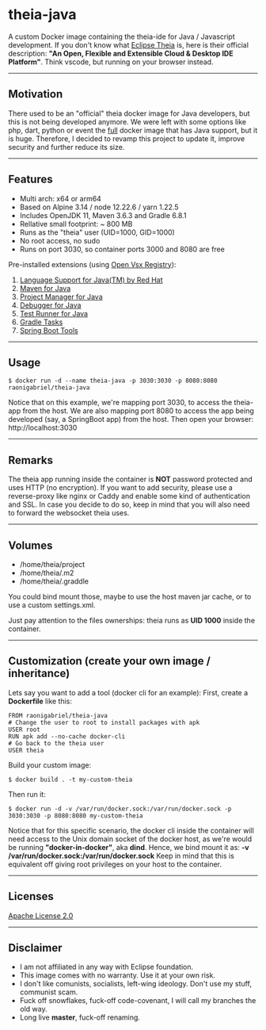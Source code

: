 # theia-java
A custom Docker image containing the theia-ide for Java / Javascript development.
If you don't know what [Eclipse Theia](https://theia-ide.org/) is, here is their official description: **"An Open, Flexible and Extensible Cloud & Desktop IDE Platform"**.
Think vscode, but running on your browser instead.

---
## Motivation
There used to be an "official" theia docker image for Java developers, but this is not being developed anymore.
We were left with some options like php, dart, python or event the [full](https://github.com/theia-ide/theia-apps) docker image that has Java support, but it is huge.
Therefore, I decided to revamp this project to update it, improve security and further reduce its size.

---
## Features
* Multi arch: x64 or arm64
* Based on Alpine 3.14 / node 12.22.6 / yarn 1.22.5
* Includes OpenJDK 11, Maven 3.6.3 and Gradle 6.8.1
* Rellative small footprint: ~ 800 MB
* Runs as the "theia" user (UID=1000, GID=1000)
* No root access, no sudo
* Runs on port 3030, so container ports 3000 and 8080 are free

Pre-installed extensions (using [Open Vsx Registry](https://open-vsx.org/)):
1) [Language Support for Java(TM) by Red Hat](https://open-vsx.org/extension/redhat/java)
2) [Maven for Java](https://open-vsx.org/extension/vscjava/vscode-maven)
3) [Project Manager for Java](https://open-vsx.org/extension/vscjava/vscode-java-dependency)
4) [Debugger for Java](https://open-vsx.org/extension/vscjava/vscode-java-debug)
5) [Test Runner for Java](https://open-vsx.org/extension/vscjava/vscode-java-test)
6) [Gradle Tasks](https://open-vsx.org/extension/richardwillis/vscode-gradle)
7) [Spring Boot Tools](https://open-vsx.org/extension/Pivotal/vscode-spring-boot)
---
## Usage
```
$ docker run -d --name theia-java -p 3030:3030 -p 8080:8080 raonigabriel/theia-java
```
Notice that on this example, we're mapping port 3030, to access the theia-app from the host.
We are also mapping port 8080 to access the app being developed (say, a SpringBoot app) from the host.
Then open your browser: http://localhost:3030

---
## Remarks
The theia app running inside the container is **NOT** password protected and uses HTTP (no encryption).
If you want to add security, please use a reverse-proxy like nginx or Caddy and enable some kind of authentication and SSL.
In case you decide to do so, keep in mind that you will also need to forward the websocket theia uses.

---
## Volumes
* /home/theia/project
* /home/theia/.m2
* /home/theia/.graddle


You could bind mount those, maybe to use the host maven jar cache, or to use a custom settings.xml.

Just pay attention to the files ownerships: theia runs as **UID 1000** inside the container. 

---
## Customization (create your own image / inheritance)

Lets say you want to add a tool (docker cli for an example):
First, create a **Dockerfile** like this:
```
FROM raonigabriel/theia-java
# Change the user to root to install packages with apk
USER root
RUN apk add --no-cache docker-cli
# Go back to the theia user
USER theia
```
Build your custom image:
```
$ docker build . -t my-custom-theia
```

Then run it:
```
$ docker run -d -v /var/run/docker.sock:/var/run/docker.sock -p 3030:3030 -p 8080:8080 my-custom-theia
```

Notice that for this specific scenario, the docker cli inside the container will need access to the Unix domain socket of the docker host, as we're would be running **"docker-in-docker"**, aka **dind**.
Hence, we bind mount it as:  **-v /var/run/docker.sock:/var/run/docker.sock**
Keep in mind that this is equivalent off giving root privileges on your host to the container.

---
## Licenses

[Apache License 2.0](https://www.apache.org/licenses/LICENSE-2.0)

---
## Disclaimer
* I am not affiliated in any way with Eclipse foundation.
* This image comes with no warranty. Use it at your own risk.
* I don't like comunists, socialists, left-wing ideology. Don't use my stuff, communist scam.
* Fuck off snowflakes, fuck-off code-covenant, I will call my branches the old way.
* Long live **master**, fuck-off renaming.
